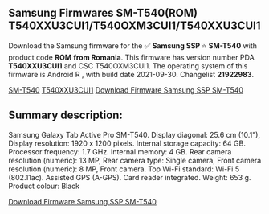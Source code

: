 <h2>Samsung Firmwares SM-T540(ROM) T540XXU3CUI1/T540OXM3CUI1/T540XXU3CUI1</h2>
Download the Samsung firmware for the ✅ <strong>Samsung SSP </strong> ⭐ <strong>SM-T540</strong> with product code <strong>ROM</strong> <strong> from Romania</strong>. This firmware has version number PDA <strong>T540XXU3CUI1</strong> and CSC T540OXM3CUI1. The operating system of this firmware is Android R , with build date 2021-09-30. Changelist <strong>21922983</strong>.


[SM-T540](https://samfirm.shop/samsung/model/SM-T540)
[T540XXU3CUI1](https://samfirm.shop/samsung/pda/T540XXU3CUI1)
[Download Firmware Samsung SSP SM-T540](https://samfirm.shop/samsung/firmware/461668)
<h2>Summary description:</h2>
<p>Samsung Galaxy Tab Active Pro SM-T540. Display diagonal: 25.6 cm (10.1"), Display resolution: 1920 x 1200 pixels. Internal storage capacity: 64 GB. Processor frequency: 1.7 GHz. Internal memory: 4 GB. Rear camera resolution (numeric): 13 MP, Rear camera type: Single camera, Front camera resolution (numeric): 8 MP, Front camera. Top Wi-Fi standard: Wi-Fi 5 (802.11ac). Assisted GPS (A-GPS). Card reader integrated. Weight: 653 g. Product colour: Black</p>


[Download Firmware Samsung SSP SM-T540](https://samfirm.shop/samsung/firmware/461668)
